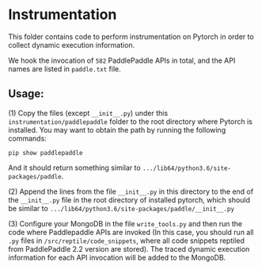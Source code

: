 # Instrumentation 

This folder contains code to perform instrumentation on Pytorch in order to collect dynamic execution information.

We hook the invocation of `582` PaddlePaddle APIs in total, and the API names are listed in `paddle.txt` file.

## Usage:

(1) Copy the files (except `__init__.py`) under this `instrumentation/paddlepaddle` folder to the root directory where Pytorch is installed. You may want to obtain the path by running the following commands:
```
pip show paddlepaddle
```
And it should return something similar to `.../lib64/python3.6/site-packages/paddle`.

(2) Append the lines from the file `__init__.py` in this directory to the end of the `__init__.py` file in the root directory of installed pytorch, which should be similar to `.../lib64/python3.6/site-packages/paddle/__init__.py`

(3) Configure your MongoDB in the file `write_tools.py` and then run the code where Paddlepaddle APIs are invoked (In this case, you should run all `.py` files in `/src/reptile/code_snippets`, where all code snippets reptiled from PaddlePaddle 2.2 version are stored). The traced dynamic execution information for each API invocation will be added to the MongoDB.

